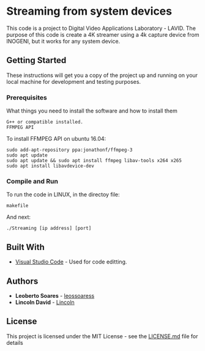 # Streaming from system devices

This code is a project to Digital Video Applications Laboratory - LAVID. 
The purpose of this code is create a 4K streamer using a 4k capture device from INOGENI, but it works for any system device.

## Getting Started

These instructions will get you a copy of the project up and running on your local machine for development and testing purposes.

### Prerequisites

What things you need to install the software and how to install them

```
G++ or compatible installed.
FFMPEG API
```

To install FFMPEG API on ubuntu 16.04:

```
sudo add-apt-repository ppa:jonathonf/ffmpeg-3
sudo apt update
sudo apt update && sudo apt install ffmpeg libav-tools x264 x265
sudo apt install libavdevice-dev
```

### Compile and Run

To run the code in LINUX, in the directoy file:

```
makefile
```

And next:

```
./Streaming [ip address] [port]
```

## Built With

* [Visual Studio Code](https://code.visualstudio.com/) - Used for code editting.

## Authors

* **Leoberto Soares** - [leossoaress](https://github.com/leossoaress)
* **Lincoln David** - [Lincoln](http://lavid.ufpb.br/index.php/2015/10/23/lincoln-david/)

## License

This project is licensed under the MIT License - see the [LICENSE.md](LICENSE.md) file for details